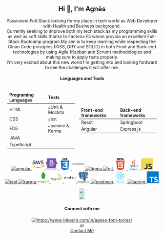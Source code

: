 <h2 align="center">Hi 🤘, I'm Agnès</h2>
<p align="center">Passionate Full-Stack looking for my place in tech world as Web Developer with Health and Business background.
</br>
Currently seeking to improve both my tech stack as my programming skills as well as soft skills  thanks to Factoria F5 whom provide an excellent Full-Stack Bootcamp program.My aim is to keep learning while respecting the Clean Code principles (KISS, DRY and SOLID) in both Front and Back-end technologies by using Agile (Kanban and Scrum) methodologies and making sure to apply tests properly.
</br>
I'm very excited about this new world I'm getting into and looking fordward to see the challenges it will offer me.</p>

<h4 align="center">Languages and Tools</h4>

<table align="center">
    <thead>
        <tr>
            <td><table>
    <thead>
        <tr>
          <td> <strong>Programing Languages </strong>	</td>
            <td><strong>Tests</strong></td>
        </tr>
    </thead>
    <tbody>
        <tr>
            <td>HTML</td>
            <td>JUnit &amp; Mockito</td>
        </tr>
        <tr>
            <td>CSS</td>
            <td>Jest</td>
        </tr>
        <tr>
            <td>EC6</td>
            <td>Jasmine &amp; Karma</td>
        </tr>
        <tr>
            <td>JAVA</td>
            <td></td>
        </tr>
        <tr>
            <td>TypeScript</td>
            <td></td>
        </tr>
</tbody>
  </table></td>
            <td> <table>
 <thead>
        <tr>
            <td><strong>Front-end frameworks</strong></td>
            <td><strong>Back-end frameworks</strong></td>
        </tr>
 </thead>
<tbody>
        <tr>
            <td>React</td>
            <td>Springboot</td>
        </tr>
        <tr>
            <td>Angular</td>
            <td>Express.js</td>
        </tr>
    </tbody>
</table></td>
        </tr>
    </thead>
    </tbody>
</table>

<p align="center"> <a href="https://angular.io" target="_blank" rel="noreferrer"> <img src="https://angular.io/assets/images/logos/angular/angular.svg" alt="angular" width="40" height="40"/> </a> <a href="https://aws.amazon.com" target="_blank" rel="noreferrer"> <img src="https://raw.githubusercontent.com/devicons/devicon/master/icons/amazonwebservices/amazonwebservices-original-wordmark.svg" alt="aws" width="40" height="40"/> </a> <a href="https://getbootstrap.com" target="_blank" rel="noreferrer"> <img src="https://raw.githubusercontent.com/devicons/devicon/master/icons/bootstrap/bootstrap-plain-wordmark.svg" alt="bootstrap" width="40" height="40"/> </a> <a href="https://www.w3schools.com/css/" target="_blank" rel="noreferrer"> <img src="https://raw.githubusercontent.com/devicons/devicon/master/icons/css3/css3-original-wordmark.svg" alt="css3" width="40" height="40"/> </a> <a href="https://expressjs.com" target="_blank" rel="noreferrer"> <img src="https://raw.githubusercontent.com/devicons/devicon/master/icons/express/express-original-wordmark.svg" alt="express" width="40" height="40"/> </a> <a href="https://www.figma.com/" target="_blank" rel="noreferrer"> <img src="https://www.vectorlogo.zone/logos/figma/figma-icon.svg" alt="figma" width="40" height="40"/> </a> <a href="https://git-scm.com/" target="_blank" rel="noreferrer"> <img src="https://www.vectorlogo.zone/logos/git-scm/git-scm-icon.svg" alt="git" width="40" height="40"/> </a> <a href="https://www.w3.org/html/" target="_blank" rel="noreferrer"> <img src="https://raw.githubusercontent.com/devicons/devicon/master/icons/html5/html5-original-wordmark.svg" alt="html5" width="40" height="40"/> </a> <a href="https://www.java.com" target="_blank" rel="noreferrer"> <img src="https://raw.githubusercontent.com/devicons/devicon/master/icons/java/java-original.svg" alt="java" width="40" height="40"/> </a> <a href="https://developer.mozilla.org/en-US/docs/Web/JavaScript" target="_blank" rel="noreferrer"> <img src="https://raw.githubusercontent.com/devicons/devicon/master/icons/javascript/javascript-original.svg" alt="javascript" width="40" height="40"/> </a> <a href="https://jestjs.io" target="_blank" rel="noreferrer"> <img src="https://www.vectorlogo.zone/logos/jestjsio/jestjsio-icon.svg" alt="jest" width="40" height="40"/> </a> <a href="https://karma-runner.github.io/latest/index.html" target="_blank" rel="noreferrer"> <img src="https://raw.githubusercontent.com/detain/svg-logos/780f25886640cef088af994181646db2f6b1a3f8/svg/karma.svg" alt="karma" width="40" height="40"/> </a> <a href="https://www.mongodb.com/" target="_blank" rel="noreferrer"> <img src="https://raw.githubusercontent.com/devicons/devicon/master/icons/mongodb/mongodb-original-wordmark.svg" alt="mongodb" width="40" height="40"/> </a> <a href="https://www.mysql.com/" target="_blank" rel="noreferrer"> <img src="https://raw.githubusercontent.com/devicons/devicon/master/icons/mysql/mysql-original-wordmark.svg" alt="mysql" width="40" height="40"/> </a> <a href="https://nodejs.org" target="_blank" rel="noreferrer"> <img src="https://raw.githubusercontent.com/devicons/devicon/master/icons/nodejs/nodejs-original-wordmark.svg" alt="nodejs" width="40" height="40"/> </a> <a href="https://www.postgresql.org" target="_blank" rel="noreferrer"> <img src="https://raw.githubusercontent.com/devicons/devicon/master/icons/postgresql/postgresql-original-wordmark.svg" alt="postgresql" width="40" height="40"/> </a> <a href="https://postman.com" target="_blank" rel="noreferrer"> <img src="https://www.vectorlogo.zone/logos/getpostman/getpostman-icon.svg" alt="postman" width="40" height="40"/> </a> <a href="https://reactjs.org/" target="_blank" rel="noreferrer"> <img src="https://raw.githubusercontent.com/devicons/devicon/master/icons/react/react-original-wordmark.svg" alt="react" width="40" height="40"/> </a> <a href="https://spring.io/" target="_blank" rel="noreferrer"> <img src="https://www.vectorlogo.zone/logos/springio/springio-icon.svg" alt="spring" width="40" height="40"/> </a> <a href="https://www.typescriptlang.org/" target="_blank" rel="noreferrer"> <img src="https://raw.githubusercontent.com/devicons/devicon/master/icons/typescript/typescript-original.svg" alt="typescript" width="40" height="40"/> </a> </p>

<div align="center">
 <img class="img" src="https://github-readme-stats.vercel.app/api?username=afonttorres&show_icons=true" />
</div>
<div align="center">
 <img class="img" src="https://github-readme-stats.vercel.app/api/top-langs/?username=afonttorres&layout=compact" />
</div>



<h4 align="center">Connect with me</h4>

<div align="center">

<a href="https://linkedin.com/in/https://www.linkedin.com/in/agnes-font-torres/" target="blank"><img align="center" src="https://raw.githubusercontent.com/rahuldkjain/github-profile-readme-generator/master/src/images/icons/Social/linked-in-alt.svg" alt="https://www.linkedin.com/in/agnes-font-torres/" height="30" width="40" /></a>
</br> or </br> 
[Contact Me](mailto:afonttorres@gmail.com?subject=[GitHub])</div> 




